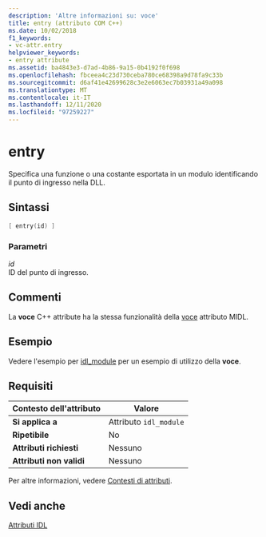 ```yaml
---
description: 'Altre informazioni su: voce'
title: entry (attributo COM C++)
ms.date: 10/02/2018
f1_keywords:
- vc-attr.entry
helpviewer_keywords:
- entry attribute
ms.assetid: ba4843e3-d7ad-4b86-9a15-0b4192f0f698
ms.openlocfilehash: fbceea4c23d730ceba780ce68398a9d78fa9c33b
ms.sourcegitcommit: d6af41e42699628c3e2e6063ec7b03931a49a098
ms.translationtype: MT
ms.contentlocale: it-IT
ms.lasthandoff: 12/11/2020
ms.locfileid: "97259227"
---
```

# <a name="entry"></a>entry

Specifica una funzione o una costante esportata in un modulo identificando il punto di ingresso nella DLL.

## <a name="syntax"></a>Sintassi

```cpp
[ entry(id) ]
```

### <a name="parameters"></a>Parametri

*id*<br/>
ID del punto di ingresso.

## <a name="remarks"></a>Commenti

La **voce** C++ attribute ha la stessa funzionalità della [voce](/windows/win32/Midl/entry) attributo MIDL.

## <a name="example"></a>Esempio

Vedere l'esempio per [idl_module](idl-module.md) per un esempio di utilizzo della **voce**.

## <a name="requirements"></a>Requisiti

| Contesto dell'attributo | Valore |
|-|-|
|**Si applica a**|Attributo `idl_module`|
|**Ripetibile**|No|
|**Attributi richiesti**|Nessuno|
|**Attributi non validi**|Nessuno|

Per altre informazioni, vedere [Contesti di attributi](cpp-attributes-com-net.md#contexts).

## <a name="see-also"></a>Vedi anche

[Attributi IDL](idl-attributes.md)
